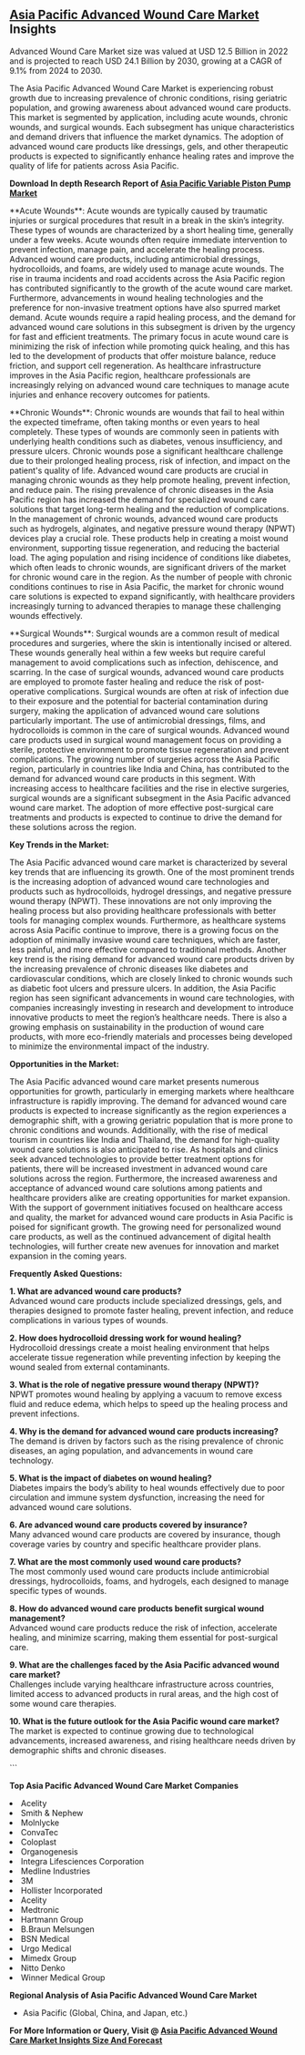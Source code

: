 <h2><a href="https://www.verifiedmarketreports.com/download-sample/?rid=32244&amp;utm_source=Github-Feb&amp;utm_medium=219" target="_blank">Asia Pacific Advanced Wound Care Market</a> Insights</h2><p>Advanced Wound Care Market size was valued at USD 12.5 Billion in 2022 and is projected to reach USD 24.1 Billion by 2030, growing at a CAGR of 9.1% from 2024 to 2030.</p><p><p>The Asia Pacific Advanced Wound Care Market is experiencing robust growth due to increasing prevalence of chronic conditions, rising geriatric population, and growing awareness about advanced wound care products. This market is segmented by application, including acute wounds, chronic wounds, and surgical wounds. Each subsegment has unique characteristics and demand drivers that influence the market dynamics. The adoption of advanced wound care products like dressings, gels, and other therapeutic products is expected to significantly enhance healing rates and improve the quality of life for patients across Asia Pacific. <p><strong>Download In depth Research Report of <a href="https://www.verifiedmarketreports.com/download-sample/?rid=236118&amp;utm_source=Pulse-Dec&amp;utm_medium=219" target="_blank">Asia Pacific Variable Piston Pump Market</a></strong></p></p> <p>**Acute Wounds**: Acute wounds are typically caused by traumatic injuries or surgical procedures that result in a break in the skin’s integrity. These types of wounds are characterized by a short healing time, generally under a few weeks. Acute wounds often require immediate intervention to prevent infection, manage pain, and accelerate the healing process. Advanced wound care products, including antimicrobial dressings, hydrocolloids, and foams, are widely used to manage acute wounds. The rise in trauma incidents and road accidents across the Asia Pacific region has contributed significantly to the growth of the acute wound care market. Furthermore, advancements in wound healing technologies and the preference for non-invasive treatment options have also spurred market demand. Acute wounds require a rapid healing process, and the demand for advanced wound care solutions in this subsegment is driven by the urgency for fast and efficient treatments. The primary focus in acute wound care is minimizing the risk of infection while promoting quick healing, and this has led to the development of products that offer moisture balance, reduce friction, and support cell regeneration. As healthcare infrastructure improves in the Asia Pacific region, healthcare professionals are increasingly relying on advanced wound care techniques to manage acute injuries and enhance recovery outcomes for patients.</p> <p>**Chronic Wounds**: Chronic wounds are wounds that fail to heal within the expected timeframe, often taking months or even years to heal completely. These types of wounds are commonly seen in patients with underlying health conditions such as diabetes, venous insufficiency, and pressure ulcers. Chronic wounds pose a significant healthcare challenge due to their prolonged healing process, risk of infection, and impact on the patient's quality of life. Advanced wound care products are crucial in managing chronic wounds as they help promote healing, prevent infection, and reduce pain. The rising prevalence of chronic diseases in the Asia Pacific region has increased the demand for specialized wound care solutions that target long-term healing and the reduction of complications. In the management of chronic wounds, advanced wound care products such as hydrogels, alginates, and negative pressure wound therapy (NPWT) devices play a crucial role. These products help in creating a moist wound environment, supporting tissue regeneration, and reducing the bacterial load. The aging population and rising incidence of conditions like diabetes, which often leads to chronic wounds, are significant drivers of the market for chronic wound care in the region. As the number of people with chronic conditions continues to rise in Asia Pacific, the market for chronic wound care solutions is expected to expand significantly, with healthcare providers increasingly turning to advanced therapies to manage these challenging wounds effectively.</p> <p>**Surgical Wounds**: Surgical wounds are a common result of medical procedures and surgeries, where the skin is intentionally incised or altered. These wounds generally heal within a few weeks but require careful management to avoid complications such as infection, dehiscence, and scarring. In the case of surgical wounds, advanced wound care products are employed to promote faster healing and reduce the risk of post-operative complications. Surgical wounds are often at risk of infection due to their exposure and the potential for bacterial contamination during surgery, making the application of advanced wound care solutions particularly important. The use of antimicrobial dressings, films, and hydrocolloids is common in the care of surgical wounds. Advanced wound care products used in surgical wound management focus on providing a sterile, protective environment to promote tissue regeneration and prevent complications. The growing number of surgeries across the Asia Pacific region, particularly in countries like India and China, has contributed to the demand for advanced wound care products in this segment. With increasing access to healthcare facilities and the rise in elective surgeries, surgical wounds are a significant subsegment in the Asia Pacific advanced wound care market. The adoption of more effective post-surgical care treatments and products is expected to continue to drive the demand for these solutions across the region.</p> <p><strong>Key Trends in the Market:</strong></p> <p>The Asia Pacific advanced wound care market is characterized by several key trends that are influencing its growth. One of the most prominent trends is the increasing adoption of advanced wound care technologies and products such as hydrocolloids, hydrogel dressings, and negative pressure wound therapy (NPWT). These innovations are not only improving the healing process but also providing healthcare professionals with better tools for managing complex wounds. Furthermore, as healthcare systems across Asia Pacific continue to improve, there is a growing focus on the adoption of minimally invasive wound care techniques, which are faster, less painful, and more effective compared to traditional methods. Another key trend is the rising demand for advanced wound care products driven by the increasing prevalence of chronic diseases like diabetes and cardiovascular conditions, which are closely linked to chronic wounds such as diabetic foot ulcers and pressure ulcers. In addition, the Asia Pacific region has seen significant advancements in wound care technologies, with companies increasingly investing in research and development to introduce innovative products to meet the region’s healthcare needs. There is also a growing emphasis on sustainability in the production of wound care products, with more eco-friendly materials and processes being developed to minimize the environmental impact of the industry.</p> <p><strong>Opportunities in the Market:</strong></p> <p>The Asia Pacific advanced wound care market presents numerous opportunities for growth, particularly in emerging markets where healthcare infrastructure is rapidly improving. The demand for advanced wound care products is expected to increase significantly as the region experiences a demographic shift, with a growing geriatric population that is more prone to chronic conditions and wounds. Additionally, with the rise of medical tourism in countries like India and Thailand, the demand for high-quality wound care solutions is also anticipated to rise. As hospitals and clinics seek advanced technologies to provide better treatment options for patients, there will be increased investment in advanced wound care solutions across the region. Furthermore, the increased awareness and acceptance of advanced wound care solutions among patients and healthcare providers alike are creating opportunities for market expansion. With the support of government initiatives focused on healthcare access and quality, the market for advanced wound care products in Asia Pacific is poised for significant growth. The growing need for personalized wound care products, as well as the continued advancement of digital health technologies, will further create new avenues for innovation and market expansion in the coming years.</p> <p><strong>Frequently Asked Questions:</strong></p> <p><strong>1. What are advanced wound care products?</strong><br>Advanced wound care products include specialized dressings, gels, and therapies designed to promote faster healing, prevent infection, and reduce complications in various types of wounds.</p> <p><strong>2. How does hydrocolloid dressing work for wound healing?</strong><br>Hydrocolloid dressings create a moist healing environment that helps accelerate tissue regeneration while preventing infection by keeping the wound sealed from external contaminants.</p> <p><strong>3. What is the role of negative pressure wound therapy (NPWT)?</strong><br>NPWT promotes wound healing by applying a vacuum to remove excess fluid and reduce edema, which helps to speed up the healing process and prevent infections.</p> <p><strong>4. Why is the demand for advanced wound care products increasing?</strong><br>The demand is driven by factors such as the rising prevalence of chronic diseases, an aging population, and advancements in wound care technology.</p> <p><strong>5. What is the impact of diabetes on wound healing?</strong><br>Diabetes impairs the body’s ability to heal wounds effectively due to poor circulation and immune system dysfunction, increasing the need for advanced wound care solutions.</p> <p><strong>6. Are advanced wound care products covered by insurance?</strong><br>Many advanced wound care products are covered by insurance, though coverage varies by country and specific healthcare provider plans.</p> <p><strong>7. What are the most commonly used wound care products?</strong><br>The most commonly used wound care products include antimicrobial dressings, hydrocolloids, foams, and hydrogels, each designed to manage specific types of wounds.</p> <p><strong>8. How do advanced wound care products benefit surgical wound management?</strong><br>Advanced wound care products reduce the risk of infection, accelerate healing, and minimize scarring, making them essential for post-surgical care.</p> <p><strong>9. What are the challenges faced by the Asia Pacific advanced wound care market?</strong><br>Challenges include varying healthcare infrastructure across countries, limited access to advanced products in rural areas, and the high cost of some wound care therapies.</p> <p><strong>10. What is the future outlook for the Asia Pacific wound care market?</strong><br>The market is expected to continue growing due to technological advancements, increased awareness, and rising healthcare needs driven by demographic shifts and chronic diseases.</p> ```</p><p><strong>Top Asia Pacific Advanced Wound Care Market Companies</strong></p><div data-test-id=""><p><li>Acelity</li><li> Smith & Nephew</li><li> Molnlycke</li><li> ConvaTec</li><li> Coloplast</li><li> Organogenesis</li><li> Integra Lifesciences Corporation</li><li> Medline Industries</li><li> 3M</li><li> Hollister Incorporated</li><li> Acelity</li><li> Medtronic</li><li> Hartmann Group</li><li> B.Braun Melsungen</li><li> BSN Medical</li><li> Urgo Medical</li><li> Mimedx Group</li><li> Nitto Denko</li><li> Winner Medical Group</li></p><div><strong>Regional Analysis of&nbsp;Asia Pacific Advanced Wound Care Market</strong></div><ul><li dir="ltr"><p dir="ltr">Asia Pacific (Global, China, and Japan, etc.)</p></li></ul><p><strong>For More Information or Query, Visit @&nbsp;</strong><strong><a href="https://www.verifiedmarketreports.com/product/global-advanced-wound-care-market-size-and-forecast-to-2025/?utm_source=Github-Feb&amp;utm_medium=219" target="_blank">Asia Pacific Advanced Wound Care Market Insights Size And Forecast</a></strong></p></div><h2>&nbsp;</h2><div data-test-id="">&nbsp;</div>
